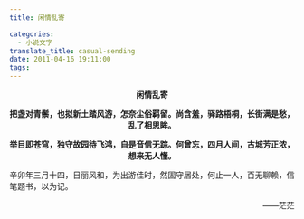 ```yaml
---
title: 闲情乱寄

categories:
  - 小说文字
translate_title: casual-sending
date: 2011-04-16 19:11:00
tags:
---
```


**<center>闲情乱寄</center>**

**<center>把盏对青鬃，也拟新土踏风游，怎奈尘俗羁留。尚含羞，驿路梧桐，长街满是愁，乱了相思眸。</center>**

**<center>举目即苍穹，独守故园待飞鸿，自是音信无踪。何曾忘，四月人间，古城芳正浓，想来无人懂。</center>**


辛卯年三月十四，日丽风和，为出游佳时，然固守居处，何止一人，百无聊赖，信笔题书，以为记。

<p align="right">——茫茫</p>